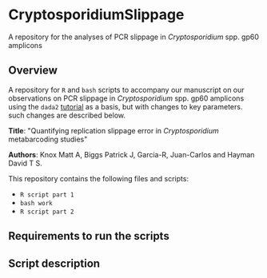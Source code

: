 # CryptosporidiumSlippage
A repository for the analyses of PCR slippage in _Cryptosporidium_ spp. gp60 amplicons

## Overview

A repository for `R` and `bash` scripts to accompany our manuscript on our observations on PCR slippage in _Cryptosporidium_ spp. gp60 amplicons using the `dada2` [tutorial](https://benjjneb.github.io/dada2/tutorial.html) as a basis, but with changes to key parameters.  such changes are described below.

**Title**: "Quantifying replication slippage error in _Cryptosporidium_ metabarcoding studies"

**Authors**: Knox Matt A, Biggs Patrick J, Garcia-R, Juan-Carlos and Hayman David T S.

This repository contains the following files and scripts:
* `R script part 1`
* `bash work`
* `R script part 2`

## Requirements to run the scripts 




## Script description
